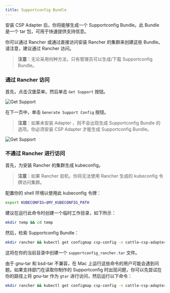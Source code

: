 ```yaml
---
title: Supportconfig Bundle
---
```


安装 CSP Adapter 后，你将能够生成一个 Supportconfig Bundle。此 Bundle 是一个 tar 包，可用于快速提供支持信息。

你可以通过 Rancher 或通过直接访问安装 Rancher 的集群来创建这些 Bundle。请注意，建议通过 Rancher 访问。

> **注意**：无论采用何种方法，只有管理员可以生成/下载 Supportconfig Bundle。

### 通过 Rancher 访问

首先，点击汉堡菜单。然后单击 `Get Support` 按钮。

![Get Support](/img/support-help.png)

在下一页中，单击 `Generate Support Config` 按钮。

> **注意**：如果未安装 Adapter ，则不会出现生成 Supportconfig Bundle 的选项。你必须安装 CSP Adapter 才能生成 Supportconfig Bundle。

![Get Support](/img/generate-support-config.png)

### 不通过 Rancher 进行访问

首先，为安装 Rancher 的集群生成 kubeconfig。

> **注意**：如果 Rancher 宕机，你将无法使用 Rancher 生成的 kubeconfig 令牌访问集群。

配置你的 shell 环境以使用此 kubeconfig 令牌：

```bash
export KUBECONFIG=$MY_KUBECONFIG_PATH
```

建议在运行此命令时创建一个临时工作目录，如下所示：

```bash
mkdir temp && cd temp
```

然后，检索 Supportconfig Bundle：

```bash
mkdir rancher && kubectl get configmap csp-config -n cattle-csp-adapter-system -o=jsonpath='{.data.data}' >> rancher/config.json && tar -c -f supportconfig_rancher.tar rancher && rm -rf rancher
```

这将在你的当前目录中创建一个 `supportconfig_rancher.tar` 文件。

由于 gnu-tar 和 bsd-tar 不兼容，在 Mac 上运行这些命令的用户可能会遇到问题。如果支持部门在读取你制作的 Supportconfig 时出现问题，你可以先尝试在你的路径上将 gnu-tar 作为 `gtar` 进行访问，然后运行以下命令：

```bash
mkdir rancher && kubectl get configmap csp-config -n cattle-csp-adapter-system -o=jsonpath='{.data.data}' >> rancher/config.json && gtar -c -f supportconfig_rancher.tar rancher && rm -rf rancher
```
